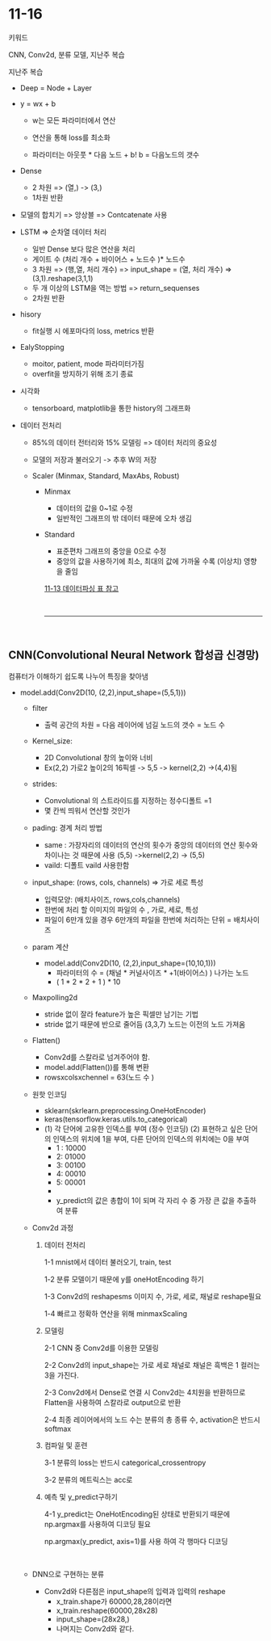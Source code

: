 # 11-16

키워드 

CNN, Conv2d, 분류 모델, 지난주 복습

지난주 복습

- Deep = Node + Layer

- y = wx + b
  - w는 모든 파라미터에서 연산

  - 연산을 통해 loss를 최소화 
  - 파라미터는 아웃풋 * 다음 노드 + b! b = 다음노드의 갯수 

- Dense

  - 2 차원 => (열,) -> (3,)
  - 1차원 반환

- 모델의 합치기 => 앙상블 => Contcatenate 사용 

- LSTM  => 순차열 데이터 처리 

  - 일반 Dense 보다 많은 연산을 처리
  - 게이트 수 (처리 개수 + 바이어스 + 노드수 )* 노드수
  - 3 차원 => (행,열, 처리 개수) => input_shape = (열, 처리 개수) =>(3,1).reshape(3,1,1)
  - 두 개 이상의 LSTM을 역는 방법 => return_sequenses
  - 2차원 반환

- hisory

  - fit실행 시 에포마다의 loss, metrics  반환

- EalyStopping

  - moitor, patient, mode 파라미터가짐
  - overfit을 방지하기 위해 조기 종료

- 시각화

  - tensorboard, matplotlib을 통한 history의 그래프화

- 데이터 전처리

  - 85%의 데이터 전터리와 15% 모델링 => 데이터 처리의 중요성

  - 모델의 저장과 불러오기 -> 추후 W의 저장

  - Scaler (Minmax, Standard, MaxAbs, Robust)

    - Minmax 

      - 데이터의 값을 0~1로 수정
      - 일반적인 그래프의 밖 데이터 때문에 오차 생김

    - Standard

      - 표준편차 그래프의 중앙을 0으로 수정
      - 중앙의 값을 사용하기에 최소, 최대의 값에 가까울 수록 (이상치) 영향을 줄임

      <a href='https://github.com/Kmmanki/bit_seoul/blob/main/markdown/11-13%20%EB%8D%B0%EC%9D%B4%ED%84%B0%20%ED%8C%8C%EC%8B%B1%2C%20%EB%AA%A8%EB%8D%B8%EC%9D%98%20%EC%A0%80%EC%9E%A5%EA%B3%BC%20%EB%A1%9C%EB%93%9C%2C%20%EB%8D%B0%EC%9D%B4%ED%84%B0%EC%9D%98%20%EC%8B%9C%EA%B0%81%ED%99%94%2C%20%EC%A0%84%EC%B2%98%EB%A6%AC.md#%EC%A0%84%EC%B2%98%EB%A6%ACkeras34_minmax'>11-13 데이터파싱 표 참고</a>

      <br>

      ------------

      <br>

## CNN(Convolutional Neural Network 합성곱 신경망)

컴퓨터가 이해하기 쉽도록 나누어 특징을 찾아냄

 - model.add(Conv2D(10, (2,2),input_shape=(5,5,1))) 

    - filter
      	- 출력 공간의 차원 = 다음 레이어에 넘길 노드의 갯수 = 노드 수 
    - Kernel_size:
       -  2D Convolutional  창의 높이와 너비 
       - Ex(2,2) 가로2 높이2의 16픽셀 -> 5,5 -> kernel(2,2) ->(4,4)됨
    - strides: 
       - Convolutional 의 스트라이드를 지정하는 정수디폴트 =1 
       - 몇 칸씩 띄워서 연산할 것인가
    - pading: 경계 처리 방법
       - same : 가장자리의 데이터의 연산의 횟수가 중앙의 데이터의 연산 횟수와 차이나는 것 때문에 사용 (5,5) ->kernel(2,2) -> (5,5)
       - vaild: 디폴트 vaild 사용한함
    - input_shape: (rows, cols, channels) => 가로 세로 특성
       - 입력모양: (배치사이즈, rows,cols,channels) 
       - 한번에 처리 할 이미지의 파일의 수 , 가로, 세로, 특성
       - 파일이 6만개 있을 경우 6만개의 파일을 한번에 처리하는 단위  = 배치사이즈
    - param 계산
       - model.add(Conv2D(10, (2,2),input_shape=(10,10,1)))
          - 파라미터의 수 = (채널 * 커널사이즈 * +1(바이어스) ) 나가는 노드
          - ( 1 * 2 * 2 + 1 ) * 10 
    - Maxpolling2d
       - stride 없이 잘라 feature가 높은 픽셀만 남기는 기법
       - stride 없기 때문에 반으로 줄어듬 (3,3,7) 노드는 이전의 노드 가져옴
    - Flatten()
       - Conv2d를 스칼라로 넘겨주어야 함.
       - model.add(Flatten())를 통해  변환
       - rowsxcolsxchennel = 63(노드 수 )
    - 원핫 인코딩
       - sklearn(skrlearn.preprocessing.OneHotEncoder)
       - keras(tensorflow.keras.utils.to_categorical)
       - (1) 각 단어에 고유한 인덱스를 부여 (정수 인코딩)
         (2) 표현하고 싶은 단어의 인덱스의 위치에 1을 부여, 다른 단어의 인덱스의 위치에는 0을 부여
          - 1 : 10000
          - 2: 01000
          - 3: 00100
          - 4: 00010
          - 5: 00001
          - <br>
          - y_predict의 값은 총합이 1이 되며  각 자리 수 중 가장 큰 값을 추출하여  분류

   - Conv2d 과정

     1. 데이터 전처리

        1-1 mnist에서 데이터 불러오기, train, test

        1-2 분류 모델이기 때문에 y를 oneHotEncoding 하기

        1-3 Conv2d의 reshapesms 이미지 수, 가로, 세로, 채널로 reshape필요

        1-4 빠르고 정확하 연산을 위해 minmaxScaling

     2. 모델링

        2-1 CNN 중 Conv2d를 이용한 모델링

        2-2 Conv2d의 input_shape는 가로 세로 채널로 채널은 흑백은 1 컬러는 3을 가진다.

        2-3 Conv2d에서 Dense로 연결 시 Conv2d는 4치원을 반환하므로 Flatten을 사용하여 스칼라로 output으로 반환

        2-4 최종 레이어에서의 노드 수는 분류의 총 종류 수, activation은 반드시 softmax

     3. 컴파일 및 훈련

        3-1 분류의 loss는 반드시 categorical_crossentropy

        3-2 분류의 메트릭스는 acc로 

     4. 예측 및 y_predict구하기

        4-1 y_predict는 OneHotEncoding된 상태로 반환되기 때문에 np.argmax를 사용하여 디코딩 필요

        np.argmax(y_predict, axis=1)를 사용 하여 각 행마다 디코딩

     <br>

   - DNN으로 구현하는 분류

     - Conv2d와 다른점은 input_shape의 입력과 입력의 reshape
       - x_train.shape가 60000,28,28이라면
       - x_train.reshape(60000,28x28)
       - input_shape=(28x28,) 
       - 나머지는 Conv2d와 같다.
















